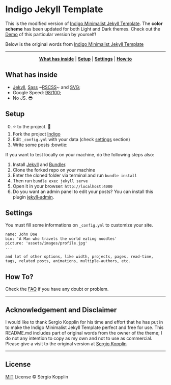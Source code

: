 # Indigo Jekyll Template

This is the modified version of [Indigo Minimalist Jekyll Template](https://sergiokopplin.github.io/indigo/). The **color scheme** has been updated for both Light and Dark themes. Check out the [Demo](https://smiile8888.github.io/indigo) of this particular version by yourself!

Below is the original words from [Indigo Minimalist Jekyll Template](https://sergiokopplin.github.io/indigo/)

---

<p align="center">
    <b><a href="README.md#what-has-inside">What has inside</a></b>
    |
    <b><a href="README.md#setup">Setup</a></b>
    |
    <b><a href="README.md#settings">Settings</a></b>
    |
    <b><a href="README.md#how-to">How to</a></b>
</p>

## What has inside

- [Jekyll](https://jekyllrb.com/), [Sass](https://sass-lang.com/) ~[RSCSS](https://rscss.io/)~ and [SVG](https://www.w3.org/Graphics/SVG/);
- Google Speed: [98/100](https://developers.google.com/speed/pagespeed/insights/?url=http%3A%2F%2Fsergiokopplin.github.io%2Findigo%2F);
- No JS. :sunglasses:

## Setup

0. :star: to the project. :metal:
1. Fork the project [Indigo](https://github.com/sergiokopplin/indigo/fork)
2. Edit `_config.yml` with your data (check <a href="README.md#settings">settings</a> section)
3. Write some posts :bowtie:

If you want to test locally on your machine, do the following steps also:

1. Install [Jekyll](https://jekyllrb.com) and [Bundler](https://bundler.io/).
2. Clone the forked repo on your machine
3. Enter the cloned folder via terminal and run `bundle install`
4. Then run `bundle exec jekyll serve`
5. Open it in your browser: `http://localhost:4000`
6. Do you want an admin panel to edit your posts? You can install this plugin [jekyll-admin](https://jekyll.github.io/jekyll-admin/).

## Settings

You must fill some informations on `_config.yml` to customize your site.

```
name: John Doe
bio: 'A Man who travels the world eating noodles'
picture: 'assets/images/profile.jpg'
...

and lot of other options, like width, projects, pages, read-time, tags, related posts, animations, multiple-authors, etc.
```

## How To?

Check the [FAQ](./FAQ.md) if you have any doubt or problem.

---

## Acknowledgement and Disclaimer

I would like to thank Sergio Kopplin for his time and effort that he has put in to make the Indigo Minimalist Jekyll Template perfect and free for use. This README.md includes part of original words from the owner of the theme; I do not any intention to copy as my own and not to use as commercial. Please give a visit to the original version at [Sergio Kopplin](https://github.com/sergiokopplin/indigo)

---
## License

[MIT](https://kopplin.mit-license.org/) License © Sérgio Kopplin
